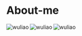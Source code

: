 # About-me


<p><img align="left" src="https://github-readme-stats.vercel.app/api?username=wuliao&show_icons=true&theme=radical" alt="wuliao"/></p>

<p><img align="left" src="[https://github-readme-stats.vercel.app/api?username=wuliao&show_icons=true&theme=radical](https://github-readme-stats.vercel.app/api/top-langs/?username=wuliao97&layout=compact&theme=radical)" alt="wuliao"/></p>

<p><img align="left" src="h[ttps://github-readme-stats.vercel.app/api?username=wuliao&show_icons=true&theme=radical](https://github-profile-trophy.vercel.app/?username=wuliao97&theme=discord)" alt="wuliao"/></p>
